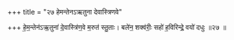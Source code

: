 +++
title = "२७ हेमन्तेनऽऋतुना देवास्त्रिणवे"

+++
हे॒म॒न्तेन॑ऽऋ॒तुना॑ दे॒वास्त्रि॑ण॒वे म॒रुत॑ स्तु॒ताः। बले॑न॒ शक्व॑रीः॒ सहो॑ ह॒विरिन्द्रे॒ वयो॑ दधुः ॥२७ ॥